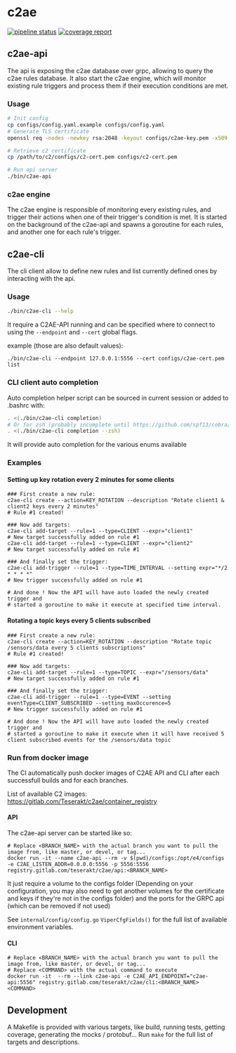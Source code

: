 # c2ae

[![pipeline status](https://gitlab.com/Teserakt/c2ae/badges/master/pipeline.svg)](https://gitlab.com/Teserakt/c2ae/commits/master)
[![coverage report](https://gitlab.com/Teserakt/c2ae/badges/master/coverage.svg)](https://gitlab.com/Teserakt/c2ae/commits/master)

## c2ae-api

The api is exposing the c2ae database over grpc, allowing to query the c2ae rules database.
It also start the c2ae engine, which will monitor existing rule triggers and process them if their execution conditions are met.

### Usage

```bash
# Init config
cp configs/config.yaml.example configs/config.yaml
# Generate TLS certificate
openssl req -nodes -newkey rsa:2048 -keyout configs/c2ae-key.pem -x509 -sha256 -days 365 -out configs/c2ae-cert.pem -subj "/CN=localhost" -addext "subjectAltName = 'IP:127.0.0.1'"

# Retrieve c2 certificate
cp /path/to/c2/configs/c2-cert.pem configs/c2-cert.pem

# Run api server
./bin/c2ae-api
```

### c2ae engine

The c2ae engine is responsible of monitoring every existing rules, and trigger their actions when one of their trigger's condition is met.
It is started on the background of the c2ae-api and spawns a goroutine for each rules, and another one for each rule's trigger.

## c2ae-cli

The cli client allow to define new rules and list currently defined ones by interacting with the api.

### Usage

```bash
./bin/c2ae-cli --help
```

It require a C2AE-API running and can be specified where to connect to using the `--endpoint` and `--cert` global flags.

example (those are also default values):
```
./bin/c2ae-cli --endpoint 127.0.0.1:5556 --cert configs/c2ae-cert.pem list
```

### CLI client auto completion

Auto completion helper script can be sourced in current session or added to .bashrc with:

```bash
. <(./bin/c2ae-cli completion)
# Or for zsh (probably incomplete until https://github.com/spf13/cobra/pull/646 get merged)
. <(./bin/c2ae-cli completion --zsh)
```
It will provide auto completion for the various enums available

### Examples

#### Setting up key rotation every 2 minutes for some clients

```
### First create a new rule:
c2ae-cli create --action=KEY_ROTATION --description "Rotate client1 & client2 keys every 2 minutes"
# Rule #1 created!

### Now add targets:
c2ae-cli add-target --rule=1 --type=CLIENT --expr="client1"
# New target successfully added on rule #1
c2ae-cli add-target --rule=1 --type=CLIENT --expr="client2"
# New target successfully added on rule #1

### And finally set the trigger:
c2ae-cli add-trigger --rule=1 --type=TIME_INTERVAL --setting expr="*/2 * * * *"
# New trigger successfully added on rule #1

# And done ! Now the API will have auto loaded the newly created trigger and
# started a goroutine to make it execute at specified time interval.
```

#### Rotating a topic keys every 5 clients subscribed


```
### First create a new rule:
c2ae-cli create --action=KEY_ROTATION --description "Rotate topic /sensors/data every 5 clients subscriptions"
# Rule #1 created!

### Now add targets:
c2ae-cli add-target --rule=1 --type=TOPIC --expr="/sensors/data"
# New target successfully added on rule #1

### And finally set the trigger:
c2ae-cli add-trigger --rule=1 --type=EVENT --setting eventType=CLIENT_SUBSCRIBED --setting maxOccurence=5
# New trigger successfully added on rule #1

# And done ! Now the API will have auto loaded the newly created trigger and
# started a goroutine to make it execute when it will have received 5 client subscribed events for the /sensors/data topic
```


### Run from docker image

The CI automatically push docker images of C2AE API and CLI after each successfull builds and for each branches.

List of available C2 images: https://gitlab.com/Teserakt/c2ae/container_registry

#### API

The c2ae-api server can be started like so:
```
# Replace <BRANCH_NAME> with the actual branch you want to pull the image from, like master, or devel, or tag...
docker run -it --name c2ae-api --rm -v $(pwd)/configs:/opt/e4/configs -e C2AE_LISTEN_ADDR=0.0.0.0:5556 -p 5556:5556 registry.gitlab.com/teserakt/c2ae/api:<BRANCH_NAME>
```

It just require a volume to the configs folder (Depending on your configuration, you may also need to get another volumes for the certificate and keys if they're not in the configs folder) and the ports for the GRPC api (which can be removed if not used)

See `internal/config/config.go` `ViperCfgFields()` for the full list of available environment variables.

#### CLI

```
# Replace <BRANCH_NAME> with the actual branch you want to pull the image from, like master, or devel, or tag...
# Replace <COMMAND> with the actual command to execute
docker run -it  --rm --link c2ae-api -e C2AE_API_ENDPOINT="c2ae-api:5556" registry.gitlab.com/teserakt/c2ae/cli:<BRANCH_NAME> <COMMAND>
```

## Development

A Makefile is provided with various targets, like build, running tests, getting coverage, generating the mocks / protobuf...
Run ```make``` for the full list of targets and descriptions.
